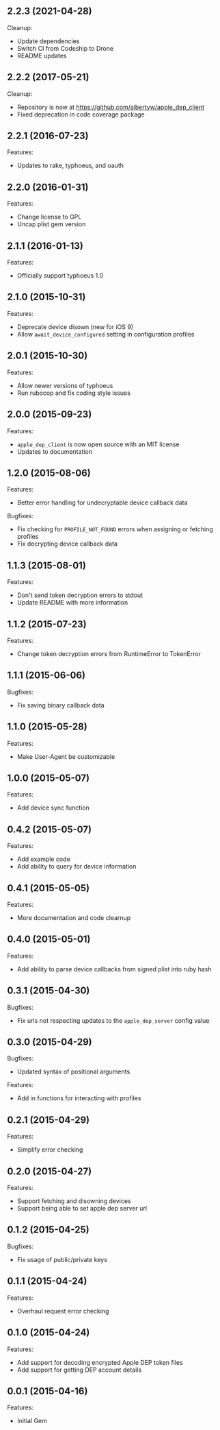 ## 2.2.3 (2021-04-28)

Cleanup:

 - Update dependencies
 - Switch CI from Codeship to Drone
 - README updates


## 2.2.2 (2017-05-21)

Cleanup:

 - Repository is now at https://github.com/albertyw/apple_dep_client
 - Fixed deprecation in code coverage package

## 2.2.1 (2016-07-23)

Features:

 - Updates to rake, typhoeus, and oauth

## 2.2.0 (2016-01-31)

Features:

 - Change license to GPL
 - Uncap plist gem version

## 2.1.1 (2016-01-13)

Features:

 - Officially support typhoeus 1.0

## 2.1.0 (2015-10-31)

Features:

 - Deprecate device disown (new for iOS 9)
 - Allow `await_device_configured` setting in configuration profiles

## 2.0.1 (2015-10-30)

Features:

 - Allow newer versions of typhoeus
 - Run rubocop and fix coding style issues

## 2.0.0 (2015-09-23)

Features:

 - `apple_dep_client` is now open source with an MIT license
 - Updates to documentation

## 1.2.0 (2015-08-06)

Features:

 - Better error handling for undecryptable device callback data

Bugfixes:

 - Fix checking for `PROFILE_NOT_FOUND` errors when assigning or fetching profiles
 - Fix decrypting device callback data

## 1.1.3 (2015-08-01)

Features:

 - Don't send token decryption errors to stdout
 - Update README with more information

## 1.1.2 (2015-07-23)

Features:

 - Change token decryption errors from RuntimeError to TokenError

## 1.1.1 (2015-06-06)

Bugfixes:

 - Fix saving binary callback data

## 1.1.0 (2015-05-28)

Features:

 - Make User-Agent be customizable

## 1.0.0 (2015-05-07)

Features:

 - Add device sync function

## 0.4.2 (2015-05-07)

Features:

 - Add example code
 - Add ability to query for device information

## 0.4.1 (2015-05-05)

Features:

 - More documentation and code clearnup

## 0.4.0 (2015-05-01)

Features:

 - Add ability to parse device callbacks from signed plist into ruby hash

## 0.3.1 (2015-04-30)

Bugfixes:

 - Fix urls not respecting updates to the `apple_dep_server` config value

## 0.3.0 (2015-04-29)

Bugfixes:

 - Updated syntax of positional arguments

Features:

 - Add in functions for interacting with profiles

## 0.2.1 (2015-04-29)

Features:

 - Simplify error checking

## 0.2.0 (2015-04-27)

Features:

 - Support fetching and disowning devices
 - Support being able to set apple dep server url

## 0.1.2 (2015-04-25)

Bugfixes:

  - Fix usage of public/private keys

## 0.1.1 (2015-04-24)

Features:

  - Overhaul request error checking

## 0.1.0 (2015-04-24)

Features:

  - Add support for decoding encrypted Apple DEP token files
  - Add support for getting DEP account details

## 0.0.1 (2015-04-16)

Features:

  - Initial Gem
